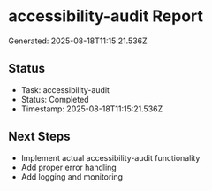 # accessibility-audit Report

Generated: 2025-08-18T11:15:21.536Z

## Status
- Task: accessibility-audit
- Status: Completed
- Timestamp: 2025-08-18T11:15:21.536Z

## Next Steps
- Implement actual accessibility-audit functionality
- Add proper error handling
- Add logging and monitoring
